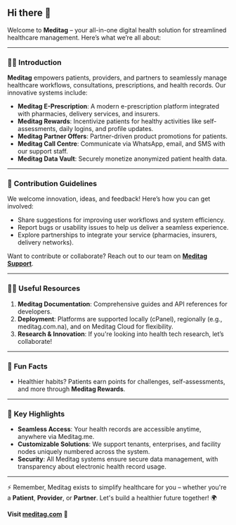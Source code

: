 ## Hi there 👋

Welcome to **Meditag** – your all-in-one digital health solution for streamlined healthcare management. Here’s what we’re all about:

---

### 🙋‍♀️ **Introduction**
**Meditag** empowers patients, providers, and partners to seamlessly manage healthcare workflows, consultations, prescriptions, and health records. Our innovative systems include:

- **Meditag E-Prescription**: A modern e-prescription platform integrated with pharmacies, delivery services, and insurers.
- **Meditag Rewards**: Incentivize patients for healthy activities like self-assessments, daily logins, and profile updates.
- **Meditag Partner Offers**: Partner-driven product promotions for patients.
- **Meditag Call Centre**: Communicate via WhatsApp, email, and SMS with our support staff.
- **Meditag Data Vault**: Securely monetize anonymized patient health data.

---

### 🌈 **Contribution Guidelines**
We welcome innovation, ideas, and feedback! Here’s how you can get involved:
- Share suggestions for improving user workflows and system efficiency.
- Report bugs or usability issues to help us deliver a seamless experience.
- Explore partnerships to integrate your service (pharmacies, insurers, delivery networks).

Want to contribute or collaborate? Reach out to our team on **[Meditag Support](mailto:support@meditag.com)**.

---

### 👩‍💻 **Useful Resources**
1. **Meditag Documentation**: Comprehensive guides and API references for developers.
2. **Deployment**: Platforms are supported locally (cPanel), regionally (e.g., meditag.com.na), and on Meditag Cloud for flexibility.
3. **Research & Innovation**: If you're looking into health tech research, let’s collaborate!

---

### 🍿 **Fun Facts**
- Healthier habits? Patients earn points for challenges, self-assessments, and more through **Meditag Rewards**.

---

### 🧙 **Key Highlights**
- **Seamless Access**: Your health records are accessible anytime, anywhere via Meditag.me.
- **Customizable Solutions**: We support tenants, enterprises, and facility nodes uniquely numbered across the system.
- **Security**: All Meditag systems ensure secure data management, with transparency about electronic health record usage.

---

⚡ Remember, Meditag exists to simplify healthcare for you – whether you're a **Patient**, **Provider**, or **Partner**. Let's build a healthier future together! 🌍

**Visit [meditag.com](https://meditag.com)** 🚀  
